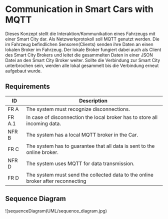 # Communication in Smart Cars with MQTT

Dieses Konzept stellt die Interaktion/Kommunikation eines Fahrzeugs mit einer Smart City dar. Als Netzwerkprotokoll soll MQTT genutzt werden. Die im Fahrzeug befindlichen Sensoren(Clients) senden ihre Daten an einen lokalen Broker im Fahrzeug. Der lokale Broker fungiert dabei auch als Client des Smart City Brokers und leitet die gesammelten Daten in einer JSON Datei an den Smart City Broker weiter. Sollte die Verbindung zur Smart City unterbrochen sein, werden alle lokal gesammelt bis die Verbindung erneut aufgebaut wurde.

## Requirements
| ID |Description  |
|--|--|
|  FR A|The system must recognize disconnections.  |
| FR A.1|In case of disconnection the local broker has to store all incoming data.|
|NFR B | The system has a local MQTT broker in the Car.|
|FR C|The system has to guarantee that all data is sent to the online broker.|
|NFR D|The system uses MQTT for data transmission.|
|FR D|The system must send the collected data to the online broker after reconnecting|



## Sequence Diagram

![sequenceDiagram(UML/sequence_diagram.jpg)
